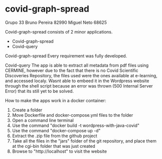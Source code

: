 # covid-graph-spread 
Grupo 33
Bruno Pereira 82990
Miguel Neto 68625

Covid-graph-spread consists of 2 minor applications. 
  - Covid-graph-spread
  - Covid-query
   

Covid-graph-spread 
Every requirement was fully developed. 

Covid-query
The app is able to extract all metadata from pdf files using CERMINE, however due to the fact that there is no Covid Scientific Discoveries Repository, the files used were the ones available at e-learning, and accessed localy.
Wasnt able to embeed it in the Wordpress website through the shell script because an error was thrown (500 Internal Server Error) that its still yet to be solved.

How to make the apps work in a docker container:
  1. Create a folder
  2. Move Dockerfile and docker-compose.yml files to the folder 
  3. Open a command line terminal
  4. Use the command "docker build -t wordpress-with-java-covid"
  5. Use the command "docker-compose up -d"
  6. Extract the .zip file from the github project
  7. Take all the files in the "jars" folder of the git repository, and place them at the cgi-bin folder that was just created
  8. Browse to "http://localhost" to visit the website
  
  
